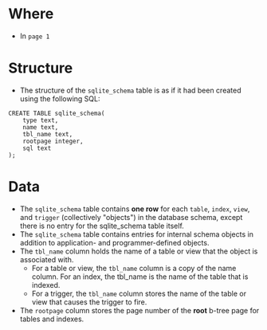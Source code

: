 # Where
- In `page 1`

# Structure
- The structure of the `sqlite_schema` table is as if it had been created using the following SQL:
```
CREATE TABLE sqlite_schema(
    type text,
    name text,
    tbl_name text,
    rootpage integer,
    sql text
);
```

# Data
- The `sqlite_schema` table contains **one row** for each `table`, `index`, `view`, and `trigger` (collectively "objects") in the database schema, except there is no entry for the sqlite_schema table itself.
- The `sqlite_schema` table contains entries for internal schema objects in addition to application- and programmer-defined objects.
- The `tbl_name` column holds the name of a table or view that the object is associated with.
  - For a table or view, the `tbl_name` column is a copy of the name column. For an index, the tbl_name is the name of the table that is indexed.
  - For a trigger, the `tbl_name` column stores the name of the table or view that causes the trigger to fire.
- The `rootpage` column stores the page number of the **root** b-tree page for tables and indexes.
